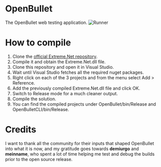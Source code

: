 # OpenBullet
The OpenBullet web testing application.
![Runner](https://i.imgur.com/vb8OUfr.jpg)

# How to compile
1. Clone the [official Extreme.Net repository](https://github.com/nickolasKrayn/Extreme.Net).
2. Compile it and obtain the Extreme.Net.dll file.
3. Clone this repository and open it in Visual Studio.
4. Wait until Visual Studio fetches all the required nuget packages.
5. Right click on each of the 3 projects and from the menu select Add > Reference.
6. Add the previously compiled Extreme.Net.dll file and click OK.
7. Switch to Release mode for a much cleaner output.
8. Compile the solution.
9. You can find the compiled projects under OpenBullet/bin/Release and OpenBulletCLI/bin/Release.

# Credits
I want to thank all the community for their inputs that shaped OpenBullet into what it is now, and my gratitude goes towards **demiurgo** and **meinname**, who spent a lot of time helping me test and debug the builds prior to the open source release.
